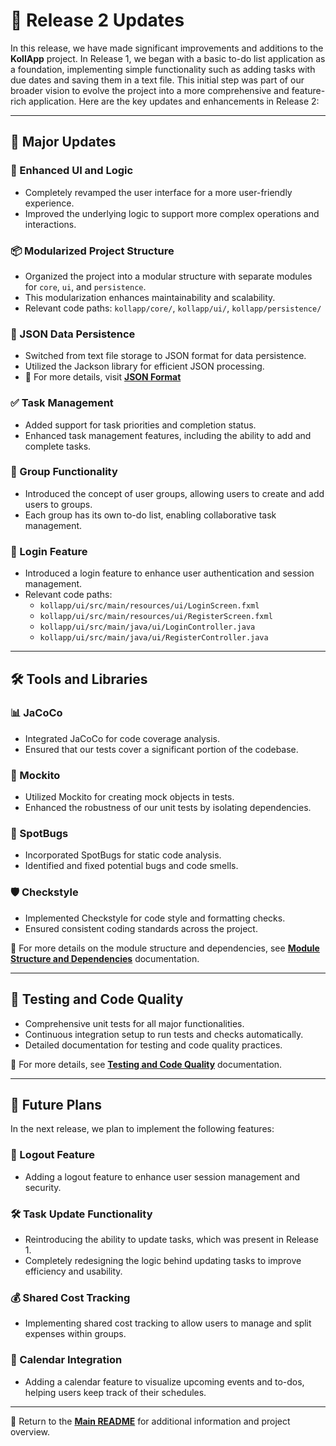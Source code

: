 # 🚀 Release 2 Updates

In this release, we have made significant improvements and additions to the **KollApp** project. In Release 1, we began with a basic to-do list application as a foundation, implementing simple functionality such as adding tasks with due dates and saving them in a text file. This initial step was part of our broader vision to evolve the project into a more comprehensive and feature-rich application. Here are the key updates and enhancements in Release 2:

---

## 🌟 Major Updates

### 🎨 Enhanced UI and Logic

- Completely revamped the user interface for a more user-friendly experience.
- Improved the underlying logic to support more complex operations and interactions.

### 📦 Modularized Project Structure

- Organized the project into a modular structure with separate modules for `core`, `ui`, and `persistence`.
- This modularization enhances maintainability and scalability.
- Relevant code paths: `kollapp/core/`, `kollapp/ui/`, `kollapp/persistence/`


### 📂 JSON Data Persistence

- Switched from text file storage to JSON format for data persistence.
- Utilized the Jackson library for efficient JSON processing.
- 📖 For more details, visit **[JSON Format](../json_format.md)**

### ✅ Task Management

- Added support for task priorities and completion status.
- Enhanced task management features, including the ability to add and complete tasks.

### 👥 Group Functionality

- Introduced the concept of user groups, allowing users to create and add users to groups.
- Each group has its own to-do list, enabling collaborative task management.

### 🔐 Login Feature

- Introduced a login feature to enhance user authentication and session management.
- Relevant code paths:
  - `kollapp/ui/src/main/resources/ui/LoginScreen.fxml`
  - `kollapp/ui/src/main/resources/ui/RegisterScreen.fxml`
  - `kollapp/ui/src/main/java/ui/LoginController.java`
  - `kollapp/ui/src/main/java/ui/RegisterController.java`



---

## 🛠️ Tools and Libraries

### 📊 JaCoCo

- Integrated JaCoCo for code coverage analysis.
- Ensured that our tests cover a significant portion of the codebase.

### 🧪 Mockito

- Utilized Mockito for creating mock objects in tests.
- Enhanced the robustness of our unit tests by isolating dependencies.

### 🐞 SpotBugs

- Incorporated SpotBugs for static code analysis.
- Identified and fixed potential bugs and code smells.

### 🛡️ Checkstyle

- Implemented Checkstyle for code style and formatting checks.
- Ensured consistent coding standards across the project.

📖 For more details on the module structure and dependencies, see **[Module Structure and Dependencies](../module_structure_and_dependencies.md)** documentation.

---

## 🧪 Testing and Code Quality

- Comprehensive unit tests for all major functionalities.
- Continuous integration setup to run tests and checks automatically.
- Detailed documentation for testing and code quality practices.

📖 For more details, see **[Testing and Code Quality](../testing_and_code_quality.md)** documentation.

---

## 🔮 Future Plans

In the next release, we plan to implement the following features:

### 🔐 Logout Feature

- Adding a logout feature to enhance user session management and security.

### 🛠️ Task Update Functionality

- Reintroducing the ability to update tasks, which was present in Release 1.
- Completely redesigning the logic behind updating tasks to improve efficiency and usability.

### 💰 Shared Cost Tracking

- Implementing shared cost tracking to allow users to manage and split expenses within groups.

### 📅 Calendar Integration

- Adding a calendar feature to visualize upcoming events and to-dos, helping users keep track of their schedules.

---

📖 Return to the **[Main README](../../readme.md)** for additional information and project overview.
